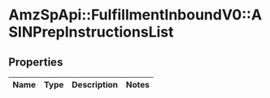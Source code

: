# AmzSpApi::FulfillmentInboundV0::ASINPrepInstructionsList

## Properties
Name | Type | Description | Notes
------------ | ------------- | ------------- | -------------


